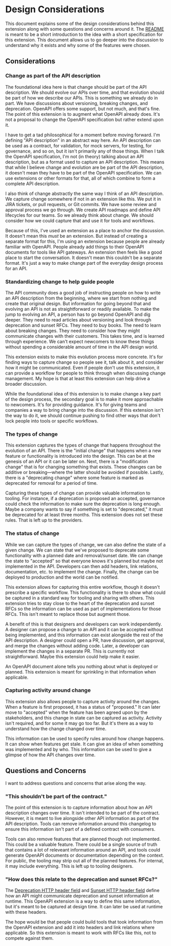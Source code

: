 # Design Considerations

This document explains some of the design considerations behind this extension along with some questions and concerns around it. The [README](./README.md) is meant to be a short introduction to the idea with a short specification for this extension. This document allows us to go deeper into the discussion to understand why it exists and why some of the features were chosen.

## Considerations

### Change as part of the API description

The foundational idea here is that change should be part of the API description. We should evolve our APIs over time, and that evolution should be part of how we describe our APIs. This is something we already do in part. We have discussions about versioning, breaking changes, and deprecation. OpenAPI offers some support, but not much, and that's fine. The point of this extension is to augment what OpenAPI already does. It's not a proposal to change the OpenAPI specification but rather extend upon it.

I have to get a tad philosophical for a moment before moving forward. I'm defining "API description" in an abstract way here. An API description can be used as a contract, for validation, for mock servers, for testing, for governance, and so on, but it isn't primarily any of those things. When I talk the OpenAPI specification, I'm not (in theory) talking about an API description, but as a format used to capture an API description. This means that while I believe change and evolution are be part of the API description, it doesn't mean they have to be part of the OpenAPI specification. We can use extensions or other formats for that, all of which combine to form a complete API description.

I also think of change abstractly the same way I think of an API description. We capture change somewhere if not in an extension like this. We put it in JIRA tickets, or pull requests, or Git commits. We have some review and approval process we go through. We create API roadmaps and define API lifecycles for our teams. So we already think about change. We should consider how we could capture that and use it for tools and workflows.

Because of this, I've used an extension as a place to anchor the discussion. It doesn't mean this _must_ be an extension. But instead of creating a separate format for this, I'm using an extension because people are already familiar with OpenAPI. People already add things to their OpenAPI documents for tools like API gateways. An extension then feels like a good place to start the conversation. It doesn't mean this couldn't be a separate format. It's just a way to make change part of the everyday design process for an API.

### Standardizing change to help guide people

The API community does a good job of instructing people on how to write an API description from the beginning, where we start from nothing and create that original design. But information for going beyond that and evolving an API is not as straightforward or readily available. To make the jump to evolving an API, a person has to go beyond OpenAPI and dig deeper. They need to read articles about versioning and look through deprecation and sunset RFCs. They need to buy books. The need to learn about breaking changes. They need to consider how they might communicate changes with their customers. This takes time, and is learned through experience. We can't expect newcomers to know these things without spending a considerable amount of time in the API design world.

This extension exists to make this evolution process more concrete. It's for finding ways to capture change so people see it, talk about it, and consider how it might be communicated. Even if people don't use this extension, it can provide a workflow for people to think through when discussing change management. My hope is that at least this extension can help drive a broader discussion.

While the foundational idea of this extension is to make change a key part of the design process, the secondary goal is to make it more approachable to newcomers. It's for providing guidance. It's for giving teams and companies a way to bring change into the discussion. If this extension isn't the way to do it, we should continue pushing to find other ways that don't lock people into tools or specific workflows.

### The types of change

This extension captures the types of change that happens throughout the evolution of an API. There is the "initial change" that happens when a new feature or functionality is introduced into the design. This can be at the genesis of an API or it can be later on. Next, there is a "modification change" that is for changing something that exists. These changes can be additive or breaking—where the latter should be avoided if possible. Lastly, there is a "deprecating change" where some feature is marked as deprecated for removal for a period of time. 

Capturing these types of change can provide valuable information to tooling. For instance, if a deprecation is proposed an accepted, governance could check the information to make sure the deprecation is long enough. Maybe a company wants to say if something is set to "deprecated," it must be deprecated for at least three months. This extension does not set these rules. That is left up to the providers.

### The status of change

While we can capture the types of change, we can also define the state of a given change. We can state that we've proposed to deprecate some functionality with a planned date and removal/sunset date. We can change the state to "accepted" so that everyone knows it's planned but maybe not implemented in the API. Developers can then add headers, link relations, documentation, etc. to implement the change. Finally, the change can be deployed to production and the world can be notified.

This extension allows for capturing this entire workflow, though it doesn't prescribe a specific workflow. This functionality is there to show what could be captured in a standard way for tooling and sharing with others. This extension tries to stay close to the heart of the deprecation and sunset RFCs so the information can be used as part of implementations for those RFCs. This isn't meant to replace those but augment those.

A benefit of this is that designers and developers can work independently. A designer can propose a change to an API and it can be accepted without being implemented, and this information can exist alongside the rest of the API description. A designer could open a PR, have discussion, get approval, and merge the changes without adding code. Later, a developer can implement the changes in a separate PR. This is currently not straightforward. Maybe this extension could help make it easier.

An OpenAPI document alone tells you nothing about what is deployed or planned. This extension is meant for sprinkling in that information when applicable.

### Capturing activity around change

This extension also allows people to capture activity around the changes. When a feature is first proposed, it has a status of "proposed." It can later move to "accepted" when the feature has been agreed upon by the stakeholders, and this change in state can be captured as activity. Activity isn't required, and for some it may go too far. But it's there as a way to understand how the change changed over time.

This information can be used to specify rules around how change happens. It can show when features get stale. It can give an idea of when something was implemented and by who. This information can be used to give a glimpse of how the API changes over time.

## Questions and Concerns

I want to address questions and concerns that arise along the way.

### "This shouldn't be part of the contract."

The point of this extension is to capture information about how an API description changes over time. It isn't intended to be part of the contract. However, it is meant to live alongside other API information as part of the API description. Tools can remove information around this changelog to ensure this information isn't part of a defined contract with consumers.

Tools can also remove features that are planned though not implemented. This could be a valuable feature. There could be a single source of truth that contains a lot of releveant information around an API, and tools could generate OpenAPI documents or documentation depending on the context. For public, the tooling may strip out all of the planned features. For internal, it may include everything. This is left up to tooling designers.

### "How does this relate to the deprecation and sunset RFCs?"

The [Deprecation HTTP header field](https://tools.ietf.org/html/rfc8594) and [Sunset HTTP header field](https://tools.ietf.org/html/rfc8594) define how an API might communicate deprecation and sunset information at runtime. This OpenAPI extension is a way to define this same information, but it's meant to be captured at design time. It can later be used at runtime with these headers.

The hope would be that people could build tools that took information from the OpenAPI extension and add it into headers and link relations where applicable. So this extension is meant to work with RFCs like this, not to compete against them.
